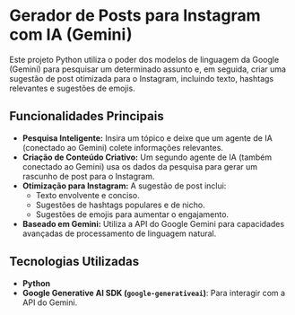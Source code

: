# Gerador de Posts para Instagram com IA (Gemini)

Este projeto Python utiliza o poder dos modelos de linguagem da Google (Gemini) para pesquisar um determinado assunto e, em seguida, criar uma sugestão de post otimizada para o Instagram, incluindo texto, hashtags relevantes e sugestões de emojis.

## Funcionalidades Principais

*   **Pesquisa Inteligente:** Insira um tópico e deixe que um agente de IA (conectado ao Gemini) colete informações relevantes.
*   **Criação de Conteúdo Criativo:** Um segundo agente de IA (também conectado ao Gemini) usa os dados da pesquisa para gerar um rascunho de post para o Instagram.
*   **Otimização para Instagram:** A sugestão de post inclui:
    *   Texto envolvente e conciso.
    *   Sugestões de hashtags populares e de nicho.
    *   Sugestões de emojis para aumentar o engajamento.
*   **Baseado em Gemini:** Utiliza a API do Google Gemini para capacidades avançadas de processamento de linguagem natural.

## Tecnologias Utilizadas

*   **Python**
*   **Google Generative AI SDK (`google-generativeai`)**: Para interagir com a API do Gemini.
